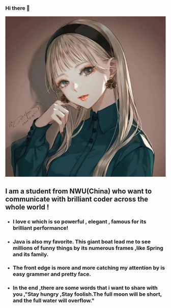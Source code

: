 ### Hi there 👋

![](https://raw.githubusercontent.com/yang19690000/picture/master/641%20(1).jpg)

## I am a student from NWU(China) who want to communicate with brilliant coder across the whole world !

- ### I love c which is so powerful , elegant , famous for its brilliant performance!
- ### Java is also my favorite. This  giant boat lead me to see millions of funny things by its  numerous frames ,like Spring and its family.
- ### The front edge is more and more catching my attention by is easy grammer and pretty face.
- ### In the end ,there are some words that i want to share with you ,"Stay hungry ,Stay foolish.The full moon will be short, and the full water will overflow."

